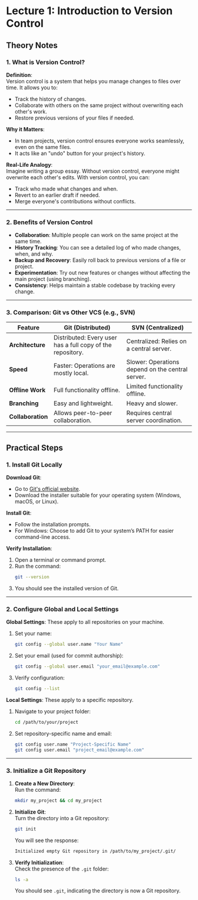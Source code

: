 
# Lecture 1: Introduction to Version Control

## Theory Notes

### 1. What is Version Control?
**Definition**:  
Version control is a system that helps you manage changes to files over time. It allows you to:  
- Track the history of changes.  
- Collaborate with others on the same project without overwriting each other's work.  
- Restore previous versions of your files if needed.  

**Why it Matters**:  
- In team projects, version control ensures everyone works seamlessly, even on the same files.  
- It acts like an "undo" button for your project's history.  

**Real-Life Analogy**:  
Imagine writing a group essay. Without version control, everyone might overwrite each other's edits. With version control, you can:  
- Track who made what changes and when.  
- Revert to an earlier draft if needed.  
- Merge everyone's contributions without conflicts.  

---

### 2. Benefits of Version Control
- **Collaboration**: Multiple people can work on the same project at the same time.  
- **History Tracking**: You can see a detailed log of who made changes, when, and why.  
- **Backup and Recovery**: Easily roll back to previous versions of a file or project.  
- **Experimentation**: Try out new features or changes without affecting the main project (using branching).  
- **Consistency**: Helps maintain a stable codebase by tracking every change.  

---

### 3. Comparison: Git vs Other VCS (e.g., SVN)
| **Feature**       | **Git (Distributed)**                           | **SVN (Centralized)**               |
|--------------------|-------------------------------------------------|--------------------------------------|
| **Architecture**  | Distributed: Every user has a full copy of the repository. | Centralized: Relies on a central server. |
| **Speed**         | Faster: Operations are mostly local.            | Slower: Operations depend on the central server. |
| **Offline Work**  | Full functionality offline.                     | Limited functionality offline.       |
| **Branching**     | Easy and lightweight.                           | Heavy and slower.                    |
| **Collaboration** | Allows peer-to-peer collaboration.              | Requires central server coordination.|

---

## Practical Steps

### 1. Install Git Locally
**Download Git**:  
- Go to [Git's official website](https://git-scm.com/).  
- Download the installer suitable for your operating system (Windows, macOS, or Linux).  

**Install Git**:  
- Follow the installation prompts.  
- For Windows: Choose to add Git to your system’s PATH for easier command-line access.  

**Verify Installation**:  
1. Open a terminal or command prompt.  
2. Run the command:  
   ```bash
   git --version
   ```  
3. You should see the installed version of Git.  

---

### 2. Configure Global and Local Settings
**Global Settings**: These apply to all repositories on your machine.  
1. Set your name:  
   ```bash
   git config --global user.name "Your Name"
   ```  
2. Set your email (used for commit authorship):  
   ```bash
   git config --global user.email "your_email@example.com"
   ```  
3. Verify configuration:  
   ```bash
   git config --list
   ```  

**Local Settings**: These apply to a specific repository.  
1. Navigate to your project folder:  
   ```bash
   cd /path/to/your/project
   ```  
2. Set repository-specific name and email:  
   ```bash
   git config user.name "Project-Specific Name"
   git config user.email "project_email@example.com"
   ```  

---

### 3. Initialize a Git Repository
1. **Create a New Directory**:  
   Run the command:  
   ```bash
   mkdir my_project && cd my_project
   ```  

2. **Initialize Git**:  
   Turn the directory into a Git repository:  
   ```bash
   git init
   ```  
   You will see the response:  
   ```bash
   Initialized empty Git repository in /path/to/my_project/.git/
   ```  

3. **Verify Initialization**:  
   Check the presence of the `.git` folder:  
   ```bash
   ls -a
   ```  
   You should see `.git`, indicating the directory is now a Git repository.  
